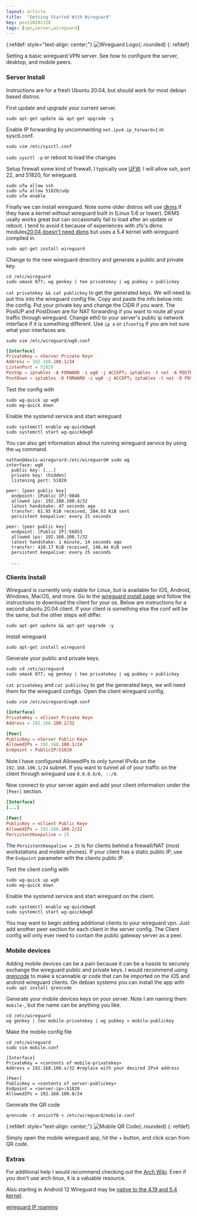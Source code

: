 ```yaml
---
layout: article
title:  "Getting Started With Wireguard"
key: post20201128
tags: [vpn,server,wireguard]
---
```

{:refdef: style="text-align: center;"}
![Wireguard Logo](/assets/images/wireguard/wireguard_logo.png){:.rounded}
{: refdef}

Setting a basic wireguard VPN server. See how to configure the server, desktop, and mobile peers.

<!--more-->

### Server Install
Instructions are for a fresh Ubuntu 20.04, but should work for most debian based distros.

First update and upgrade your current server.
```shell
sudo apt-get update && apt-get upgrade -y
```


Enable IP forwarding by uncommenting `net.ipv4.ip_forward=1` in sysctl.conf.
```shell
sudo vim /etc/sysctl.conf
```

`sudo sysctl -p` or reboot to load the changes

Setup firewall some kind of firewall, I typically use [UFW](https://wiki.archlinux.org/index.php/Uncomplicated_Firewall). I will allow ssh, port 22, and 51820, for wireguard.

```shell
sudo ufw allow ssh
sudo ufw allow 51820/udp
sudo ufw enable
```

Finally we can install wireguard. Note some older distros will use [dkms](https://wiki.archlinux.org/index.php/Dynamic_Kernel_Module_Support) if they have a kernel without wireguard built in (Linux 5.6 or lower). DKMS usally works great but can occasionally fail to load after an update or reboot. I tend to avoid it because of experiences with zfs's dkms modules[20.04 doesn't need dkms](https://www.phoronix.com/scan.php?page=news_item&px=Ubuntu-20.04-Adds-WireGuard) but uses a 5.4 kernel with wireguard compiled in. 

```shell
sudo apt-get install wireguard
```

Change to the new wireguard directory and generate a public and private key.

```shell
cd /etc/wireguard
sudo umask 077; wg genkey | tee privatekey | wg pubkey > publickey
```

`cat privatekey && cat publickey` to get the generated keys. We will need to put this into the wireguard config file. Copy and paste the info below into the config. Put your private key and change the CIDR if you want. The PostUP and PostDown are for NAT forwarding if you want to route all your traffic through wireguard. Change eth0 to your server's public ip network interface if it is something different. Use `ip a` or `ifconfig` if you are not sure what your interfaces are.

```shell
sudo vim /etc/wireguard/wg0.conf
```

```conf
[Interface]
PrivateKey = <Server Private Key>
Address = 192.168.100.1/24
ListenPort = 51820
PostUp = iptables -A FORWARD -i wg0 -j ACCEPT; iptables -t nat -A POSTROUTING -o eth0 -j MASQUERADE
PostDown = iptables -D FORWARD -i wg0 -j ACCEPT; iptables -t nat -D POSTROUTING -o eth0 -j MASQUERADE
```


Test the config with
```shell
sudo wg-quick up wg0
sudo wg-quick down
```

Enable the systemd service and start wireguard
```shell
sudo systemctl enable wg-quick@wg0
sudo systemctl start wg-quick@wg0
```

You can also get information about the running wireguard service by using the `wg` command.
```shell
nathan@davis-wiregurard:/etc/wireguard# sudo wg
interface: wg0
  public key: [...]
  private key: (hidden)
  listening port: 51820

peer: [peer public key]
  endpoint: [Public IP]:9846
  allowed ips: 192.168.100.4/32
  latest handshake: 47 seconds ago
  transfer: 61.95 KiB received, 204.93 KiB sent
  persistent keepalive: every 25 seconds

peer: [peer public key]
  endpoint: [Public IP]:56853
  allowed ips: 192.168.100.7/32
  latest handshake: 1 minute, 14 seconds ago
  transfer: 410.17 KiB received, 140.44 KiB sent
  persistent keepalive: every 25 seconds

  ...
```
### Clients Install

Wireguard is currently only stable for Linux, but is available for iOS, Android, Windows, MacOS, and more. Go to the [wireguard install page](https://www.wireguard.com/install/) and follow the instructions to download the client for your os. Below are instructions for a second ubuntu 20.04 client. If your client is something else the conf will be the same, but the other steps will differ.

```shell
sudo apt-get update && apt-get upgrade -y
```

Install wireguard 
```shell
sudo apt-get install wireguard
```

Generate your public and private keys.

```shell
sudo cd /etc/wireguard
sudo umask 077; wg genkey | tee privatekey | wg pubkey > publickey
```

`cat privatekey` and `cat publickey` to get the generated keys, we will need them for the wireguard configs. Open the client wireguard config.

```shell
sudo vim /etc/wireguard/wg0.conf
```

```conf
[Interface]
PrivateKey = <Client Private Key>
Address = 192.168.100.2/32

[Peer]
PublicKey = <Server Public Key>
AllowedIPs = 192.168.100.1/24
Endpoint = PublicIP:51820
```

Note I have configured AllowedIPs to only tunnel IPv4s on the `192.168.100.1/24` subnet. If you want to tunnel all of your traffic on the client through wireguard use `0.0.0.0/0, ::/0`.

Now connect to your server again and add your client information under the `[Peer]` section.

```conf
[Interface]
[...]

[Peer]
PublicKey = <Client Public Key>
AllowedIPs = 192.168.100.2/32
PersistentKeepalive = 25
```

The `PersistentKeepalive = 25` is for clients behind a firewall/NAT (most workstations and mobile phones). If your client has a static public IP, use the `Endpoint` parameter with the clients public IP.

Test the client config with
```shell
sudo wg-quick up wg0
sudo wg-quick down
```

Enable the systemd service and start wireguard on the client.
```shell
sudo systemctl enable wg-quick@wg0
sudo systemctl start wg-quick@wg0
```
You may want to begin adding additional clients to your wireguard vpn. Just add another peer section for each client in the server config. The Client config will only ever need to contain the public gateway server as a peer. 

### Mobile devices

Adding mobile devices can be a pain because it can be a hassle to securely exchange the wireguard public and private keys. I would recommend using [qrencode](https://github.com/fukuchi/libqrencode) to make a scannable qr code that can be imported on the iOS and android wireguard clients. On debian systems you can install the app with `sudo apt install qrencode`

Generate your mobile devices keys on your server. Note I am naming them `mobile-`, but the name can be anything you like.

```shell
cd /etc/wireguard
wg genkey | tee mobile-privatekey | wg pubkey > mobile-publickey
```
Make the mobile config file
```shell
cd /etc/wireguard
sudo vim mobile.conf

[Interface]
PrivateKey = <contents of mobile-privatekey>
Address = 192.168.100.x/32 #replace with your desired IPv4 address

[Peer]
PublicKey = <contents of server-publickey>
Endpoint = <server-ip>:51820
AllowedIPs = 192.168.100.0/24
```

Generate the QR code
```shell
qrencode -t ansiutf8 < /etc/wireguard/mobile.conf
```

{:refdef: style="text-align: center;"}
![Mobile QR Code](/assets/images/wireguard/mobile-QR-code.png){:.rounded}
{: refdef}

Simply open the mobile wireguard app, hit the + button, and click scan from QR code.

### Extras

For additional help I would recommend checking out the [Arch Wiki](https://wiki.archlinux.org/index.php/WireGuard). Even if you don't use arch linux, it is a valuable resource. 

Also starting in Android 12 Wireguard may be [native to the 4.19 and 5.4 kernel](https://www.xda-developers.com/google-adds-wireguard-vpn-android-12-linux-kernel-5-4/). 

[wireguard IP roaming](https://www.wireguard.com/#built-in-roaming)